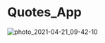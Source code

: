 # Quotes_App
![photo_2021-04-21_09-42-10](https://user-images.githubusercontent.com/64456559/115540593-b672d700-a28d-11eb-988d-d67e7edfc24e.jpg)
